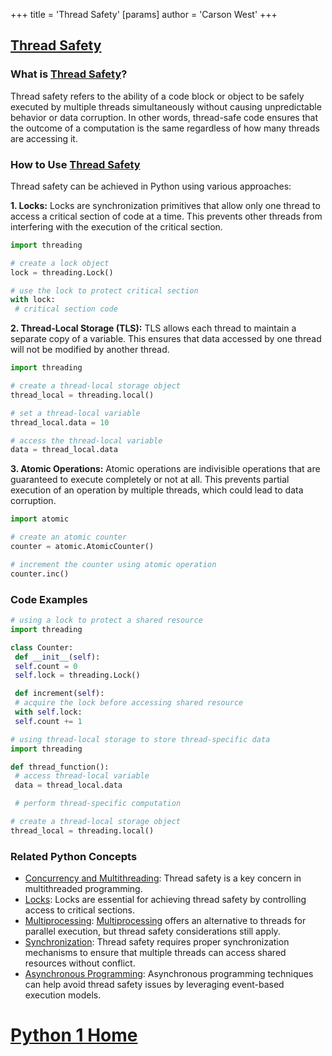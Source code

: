 +++
 title = 'Thread Safety'
[params]
	author = 'Carson West'
+++
## [Thread Safety](./../thread-safety/)

### What is [Thread Safety](./../thread-safety/)?
Thread safety refers to the ability of a code block or object to be safely executed by multiple threads simultaneously without causing unpredictable behavior or data corruption. In other words, thread-safe code ensures that the outcome of a computation is the same regardless of how many threads are accessing it.

### How to Use [Thread Safety](./../thread-safety/)
Thread safety can be achieved in Python using various approaches:

**1. Locks:** Locks are synchronization primitives that allow only one thread to access a critical section of code at a time. This prevents other threads from interfering with the execution of the critical section.

```python
import threading

# create a lock object
lock = threading.Lock()

# use the lock to protect critical section
with lock:
 # critical section code
```

**2. Thread-Local Storage (TLS):** TLS allows each thread to maintain a separate copy of a variable. This ensures that data accessed by one thread will not be modified by another thread.

```python
import threading

# create a thread-local storage object
thread_local = threading.local()

# set a thread-local variable
thread_local.data = 10

# access the thread-local variable
data = thread_local.data
```

**3. Atomic Operations:** Atomic operations are indivisible operations that are guaranteed to execute completely or not at all. This prevents partial execution of an operation by multiple threads, which could lead to data corruption.

```python
import atomic

# create an atomic counter
counter = atomic.AtomicCounter()

# increment the counter using atomic operation
counter.inc()
```

### Code Examples
```python
# using a lock to protect a shared resource
import threading

class Counter:
 def __init__(self):
 self.count = 0
 self.lock = threading.Lock()

 def increment(self):
 # acquire the lock before accessing shared resource
 with self.lock:
 self.count += 1
```

```python
# using thread-local storage to store thread-specific data
import threading

def thread_function():
 # access thread-local variable
 data = thread_local.data

 # perform thread-specific computation

# create a thread-local storage object
thread_local = threading.local()
```

### Related Python Concepts

- [Concurrency and Multithreading](./../concurrency-and-multithreading/): Thread safety is a key concern in multithreaded programming.
- [Locks](./../locks/): Locks are essential for achieving thread safety by controlling access to critical sections.
- [Multiprocessing](./../multiprocessing/): [Multiprocessing](./../multiprocessing/) offers an alternative to threads for parallel execution, but thread safety considerations still apply.
- [Synchronization](./../synchronization/): Thread safety requires proper synchronization mechanisms to ensure that multiple threads can access shared resources without conflict.
- [Asynchronous Programming](./../asynchronous-programming/): Asynchronous programming techniques can help avoid thread safety issues by leveraging event-based execution models.
# [Python 1 Home](./../python-1-home/)